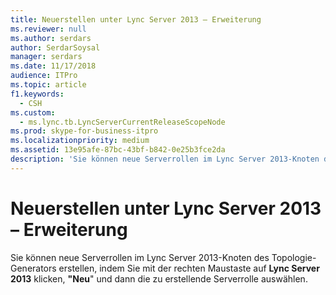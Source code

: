 ```yaml
---
title: Neuerstellen unter Lync Server 2013 – Erweiterung
ms.reviewer: null
ms.author: serdars
author: SerdarSoysal
manager: serdars
ms.date: 11/17/2018
audience: ITPro
ms.topic: article
f1.keywords:
  - CSH
ms.custom:
  - ms.lync.tb.LyncServerCurrentReleaseScopeNode
ms.prod: skype-for-business-itpro
ms.localizationpriority: medium
ms.assetid: 13e95afe-87bc-43bf-b842-0e25b3fce2da
description: 'Sie können neue Serverrollen im Lync Server 2013-Knoten des Topologie-Generators erstellen, indem Sie mit der rechten Maustaste auf Lync Server 2013 klicken, "Neu" und dann die zu erstellende Serverrolle auswählen.'
---
```


# <a name="lync-server-2013-create-new-expander"></a>Neuerstellen unter Lync Server 2013 – Erweiterung
 
Sie können neue Serverrollen im Lync Server 2013-Knoten des Topologie-Generators erstellen, indem Sie mit der rechten Maustaste auf **Lync Server 2013** klicken, **"Neu**" und dann die zu erstellende Serverrolle auswählen.
  

